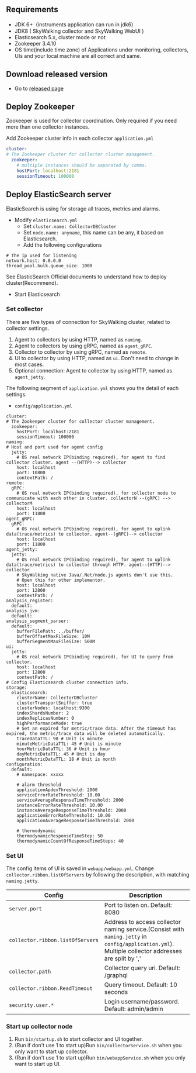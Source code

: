 ## Requirements
- JDK 6+（instruments application can run in jdk6）
- JDK8  ( SkyWalking collector and SkyWalking WebUI )
- Elasticsearch 5.x, cluster mode or not
- Zookeeper 3.4.10
- OS time(include time zone) of Applications under monitoring, collectors, UIs and your local machine are all correct and same.

## Download released version
- Go to [released page](http://skywalking.apache.org/downloads/)

## Deploy Zookeeper
Zookeeper is used for collector coordination. Only required if you need more than one collector instances.

Add Zookeeper cluster info in each collector `application.yml`
```yml
cluster:
# The Zookeeper cluster for collector cluster management.
  zookeeper:
    # multiple instances should be separated by comma.
    hostPort: localhost:2181
    sessionTimeout: 100000
```

## Deploy ElasticSearch server
ElasticSearch is using for storage all traces, metrics and alarms.  

- Modify `elasticsearch.yml`
  - Set `cluster.name: CollectorDBCluster`
  - Set `node.name: anyname`, this name can be any, it based on Elasticsearch.
  - Add the following configurations   

```
# The ip used for listening
network.host: 0.0.0.0
thread_pool.bulk.queue_size: 1000
```
See ElasticSearch Official documents to understand how to deploy cluster(Recommend).

- Start Elasticsearch

### Set collector
There are five types of connection for SkyWalking cluster, related to collector settings.
1. Agent to collectors by using HTTP, named as `naming`.
1. Agent to collectors by using gRPC, named as `agent_gRPC`. 
1. Collector to collector by using gRPC, named as `remote`.
1. UI to collector by using HTTP, named as `ui`. Don't need to change in most cases.
1. Optional connection: Agent to collector by using HTTP, named as `agent_jetty`.


The following segment of `application.yml` shows you the detail of each settings.

- `config/application.yml`
```
cluster:
# The Zookeeper cluster for collector cluster management.
  zookeeper:
    hostPort: localhost:2181
    sessionTimeout: 100000
naming:
# Host and port used for agent config
  jetty:
    # OS real network IP(binding required), for agent to find collector cluster. agent --(HTTP)--> collector
    host: localhost 
    port: 10800
    contextPath: /
remote:
  gRPC:
    # OS real network IP(binding required), for collector node to communicate with each other in cluster. collectorN --(gRPC) --> collectorM
    host: localhost 
    port: 11800
agent_gRPC:
  gRPC:
    # OS real network IP(binding required), for agent to uplink data(trace/metrics) to collector. agent--(gRPC)--> collector
    host: localhost
    port: 11800
agent_jetty:
  jetty:
    # OS real network IP(binding required), for agent to uplink data(trace/metrics) to collector through HTTP. agent--(HTTP)--> collector
    # SkyWalking native Java/.Net/node.js agents don't use this.
    # Open this for other implementor.
    host: localhost
    port: 12800
    contextPath: /
analysis_register:
  default:
analysis_jvm:
  default:
analysis_segment_parser:
  default:
    bufferFilePath: ../buffer/
    bufferOffsetMaxFileSize: 10M
    bufferSegmentMaxFileSize: 500M
ui:
  jetty:
    # OS real network IP(binding required), for UI to query from collector.
    host: localhost
    port: 12800
    contextPath: /
# Config Elasticsearch cluster connection info.
storage:
  elasticsearch:
    clusterName: CollectorDBCluster
    clusterTransportSniffer: true
    clusterNodes: localhost:9300
    indexShardsNumber: 2
    indexReplicasNumber: 0
    highPerformanceMode: true
    # Set an expired for metric/trace data. After the timeout has expired, the metric/trace data will be deleted automatically.
    traceDataTTL: 90 # Unit is minute
    minuteMetricDataTTL: 45 # Unit is minute
    hourMetricDataTTL: 36 # Unit is hour
    dayMetricDataTTL: 45 # Unit is day
    monthMetricDataTTL: 18 # Unit is month
configuration:
  default:
    # namespace: xxxxx
    
    # alarm threshold
    applicationApdexThreshold: 2000
    serviceErrorRateThreshold: 10.00
    serviceAverageResponseTimeThreshold: 2000
    instanceErrorRateThreshold: 10.00
    instanceAverageResponseTimeThreshold: 2000
    applicationErrorRateThreshold: 10.00
    applicationAverageResponseTimeThreshold: 2000
    
    # thermodynamic
    thermodynamicResponseTimeStep: 50
    thermodynamicCountOfResponseTimeSteps: 40
```

### Set UI

The config items of UI is saved in `webapp/webapp.yml`. 
Change `collector.ribbon.listOfServers` by following the description, with matching `naming.jetty`. 

| Config                           | Description                                                                                          |
|----------------------------------|------------------------------------------------------------------------------------------------------|
| `server.port`                    | Port to listen on. Default: 8080                                                                                 |
| `collector.ribbon.listOfServers` | Address to access collector naming service.(Consist with `naming.jetty` in `config/application.yml`). Multiple collector addresses are split by ',' |
| `collector.path`                 | Collector query uri. Default: /graphql                                                                           |
| `collector.ribbon.ReadTimeout`   | Query timeout. Default: 10 seconds                                                                               |
| `security.user.*`                | Login username/password. Default: admin/admin                                                                    |

### Start up collector node
1. Run `bin/startup.sh` to start collector and UI together. 
2. (Run if don't use 1 to start up)Run `bin/collectorService.sh` when you only want to start up collector.
3. (Run if don't use 1 to start up)Run `bin/webappService.sh` when you only want to start up UI.

